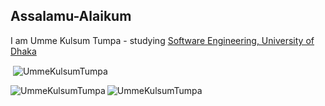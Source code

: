 ## Assalamu-Alaikum

I am Umme Kulsum Tumpa - studying [Software Engineering, University of Dhaka](http://www.iit.du.ac.bd/)

<p>&nbsp;<img align="center" src="https://github-readme-stats.vercel.app/api?username=UmmeKulsumTumpa&show_icons=true&locale=en" alt="UmmeKulsumTumpa" /></p>

<p><img align="left" src="https://github-readme-stats.vercel.app/api/top-langs?username=UmmeKulsumTumpa&show_icons=true&locale=en&layout=compact" alt="UmmeKulsumTumpa" /></p>

<p><img align="center" src="https://github-readme-streak-stats.herokuapp.com/?user=UmmeKulsumTumpa&" alt="UmmeKulsumTumpa" /></p>

